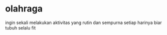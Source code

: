 # olahraga
ingin sekali melakukan aktivitas yang rutin dan sempurna setiap harinya biar tubuh selalu fit
